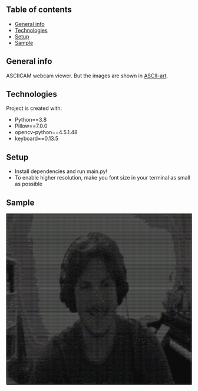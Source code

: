 ## Table of contents
* [General info](#general-info)
* [Technologies](#technologies)
* [Setup](#setup)
* [Sample](#sample)

## General info
ASCIICAM webcam viewer. But the images are shown in [ASCII-art](https://en.wikipedia.org/wiki/ASCII_art).
	
## Technologies
Project is created with:
* Python==3.8
* Pillow==7.0.0
* opencv-python==4.5.1.48
* keyboard==0.13.5
	
## Setup
* Install dependencies and run main.py!
* To enable higher resolution, make you font size in your terminal as small as possible

## Sample
![Alt text](/img/sample.png?raw=true "Sample picture")